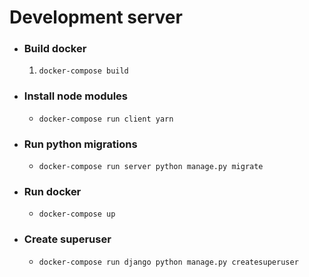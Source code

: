 # Development server

- ### Build docker

  1.  `docker-compose build`

- ### Install node modules

  - `docker-compose run client yarn`

- ### Run python migrations

  - `docker-compose run server python manage.py migrate`

- ### Run docker

  - `docker-compose up`

- ### Create superuser
  - `docker-compose run django python manage.py createsuperuser`


